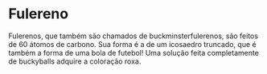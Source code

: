 # Fulereno

Fulerenos, que também são chamados de buckminsterfulerenos, são feitos de 60
átomos de carbono. Sua forma é a de um icosaedro truncado, que é também a forma
de uma bola de futebol! Uma solução feita completamente de buckyballs adquire a
coloração roxa.
